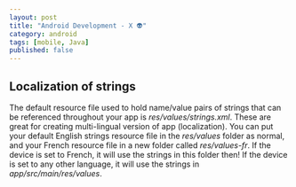 ```yaml
---
layout: post
title: "Android Development - X 👽"
category: android
tags: [mobile, Java]
published: false
---
```



## Localization of strings

The default resource file used to hold name/value pairs of strings that can be referenced throughout your app is *res/values/strings.xml*. These are great for creating multi-lingual version of app (localization). You can put your default English strings resource file in the *res/values* folder as normal, and your French resource file in a new folder called *res/values-fr*. If the device is set to French, it will use the strings in this folder then! If the device is set to any other language, it will use the strings in *app/src/main/res/values*.
